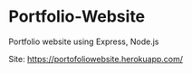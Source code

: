 # Portfolio-Website

Portfolio website using Express, Node.js

Site: https://portofoliowebsite.herokuapp.com/ 
